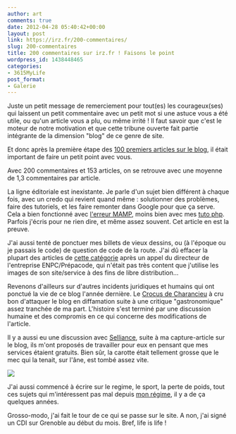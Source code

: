 ```yaml
---
author: art
comments: true
date: 2012-04-28 05:40:42+00:00
layout: post
link: https://irz.fr/200-commentaires/
slug: 200-commentaires
title: 200 commentaires sur irz.fr ! Faisons le point
wordpress_id: 1438448465
categories:
- 3615MyLife
post_format:
- Galerie
---
```


Juste un petit message de remerciement pour tout(es) les courageux(ses) qui laissent un petit commentaire avec un petit mot si une astuce vous a été utile, ou qu'un article vous a plu, ou même irrité ! Il faut savoir que c'est le moteur de notre motivation et que cette tribune ouverte fait partie intégrante de la dimension "blog" de ce genre de site.

Et donc après la première étape des [100 premiers articles sur le blog](https://irz.fr/100), il était important de faire un petit point avec vous.

Avec 200 commentaires et 153 articles, on se retrouve avec une moyenne de 1,3 commentaires par article.

La ligne éditoriale est inexistante. Je parle d'un sujet bien différent à chaque fois, avec un credo qui revient quand même : solutionner des problèmes, faire des tutoriels, et les faire remonter dans Google pour que ça serve. Cela a bien fonctionné avec [l'erreur MAMP](https://irz.fr/memo-mamp-resoudre-error-could-not-connect-to-mysql-server), moins bien avec mes [tuto php](https://irz.fr/recherche?q=php). Parfois j'écris pour ne rien dire, et même assez souvent. Cet article en est la preuve.

J'ai aussi tenté de ponctuer mes billets de vieux dessins, ou (à l'époque ou je passais le code) de question de code de la route. J'ai dû effacer la plupart des articles de [cette catégorie](https://irz.fr/) après un appel du directeur de l'entreprise ENPC/Prépacode, qui n'était pas très content que j'utilise les images de son site/service à des fins de libre distribution...

Revenons d'ailleurs sur d'autres incidents juridiques et humains qui ont ponctué la vie de ce blog l'année dernière. Le [Crocus de Charancieu](https://irz.fr/recherche?q=crocus) à cru bon d'attaquer le blog en diffamation suite à une critique "gastronomique" assez tranchée de ma part. L'histoire s'est terminé par une discussion humaine et des compromis en ce qui concerne des modifications de l'article.

Il y a aussi eu une discussion avec [Selliance](https://irz.fr/selliance), suite à ma capture-article sur le blog, ils m'ont proposés de travailler pour eux en pensant que mes services étaient gratuits. Bien sûr, la carotte était tellement grosse que le mec qui la tenait, sur l'âne, est tombé assez vite.

[![](https://static.irz.fr/2012/04/ane-carotte-baton.jpg)](https://static.irz.fr/2012/04/ane-carotte-baton.jpg)

J'ai aussi commencé à écrire sur le regime, le sport, la perte de poids, tout ces sujets qui m'intéressent pas mal depuis [mon régime](https://irz.fr/bien-dans-son-corps-perdre-du-poids-mais-comment-1), il y a de ça quelques années.

Grosso-modo, j'ai fait le tour de ce qui se passe sur le site. A non, j'ai signé un CDI sur Grenoble au début du mois. Bref, life is life !
